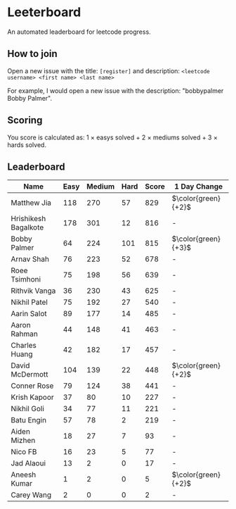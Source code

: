 # Leeterboard

An automated leaderboard for leetcode progress.

## How to join

Open a new issue with the title: `[register]` and description:
`<leetcode username> <first name> <last name>`

For example, I would open a new issue with the description: "bobbypalmer Bobby Palmer".

## Scoring

You score is calculated as:
1 $\times$ easys solved + 2 $\times$ mediums solved + 3 $\times$ hards solved.

## Leaderboard
| Name | Easy | Medium | Hard | Score | 1 Day Change |
| --- | --- | --- | --- | --- | --- |
| Matthew Jia | 118 | 270 | 57 | 829 | $\color{green}{+2}$ |
| Hrishikesh Bagalkote | 178 | 301 | 12 | 816 | - |
| Bobby Palmer | 64 | 224 | 101 | 815 | $\color{green}{+3}$ |
| Arnav Shah | 76 | 223 | 52 | 678 | - |
| Roee Tsimhoni | 75 | 198 | 56 | 639 | - |
| Rithvik Vanga | 36 | 230 | 43 | 625 | - |
| Nikhil Patel | 75 | 192 | 27 | 540 | - |
| Aarin Salot | 89 | 177 | 14 | 485 | - |
| Aaron Rahman | 44 | 148 | 41 | 463 | - |
| Charles Huang | 42 | 182 | 17 | 457 | - |
| David McDermott | 104 | 139 | 22 | 448 | $\color{green}{+2}$ |
| Conner Rose | 79 | 124 | 38 | 441 | - |
| Krish Kapoor | 37 | 80 | 10 | 227 | - |
| Nikhil Goli | 34 | 77 | 11 | 221 | - |
| Batu Engin | 57 | 78 | 2 | 219 | - |
| Aiden Mizhen | 18 | 27 | 7 | 93 | - |
| Nico FB | 16 | 23 | 5 | 77 | - |
| Jad Alaoui | 13 | 2 | 0 | 17 | - |
| Aneesh Kumar | 1 | 2 | 0 | 5 | $\color{green}{+2}$ |
| Carey Wang | 2 | 0 | 0 | 2 | - |
